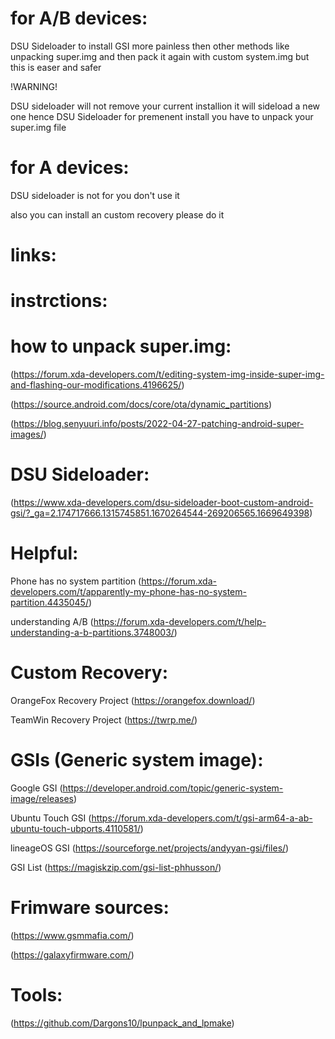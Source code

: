 # for A/B devices:
DSU Sideloader to install GSI more painless then other methods like unpacking super.img and then pack it again with custom system.img but this is easer and safer

!WARNING!

DSU sideloader will not remove your current installion it will sideload a new one hence DSU Sideloader for premenent install you have to unpack your super.img file
# for A devices:
DSU sideloader is not for you don't use it

also you can install an custom recovery please do it

# links:
# instrctions:
# how to unpack super.img:
(https://forum.xda-developers.com/t/editing-system-img-inside-super-img-and-flashing-our-modifications.4196625/)

(https://source.android.com/docs/core/ota/dynamic_partitions)

(https://blog.senyuuri.info/posts/2022-04-27-patching-android-super-images/)

# DSU Sideloader:
(https://www.xda-developers.com/dsu-sideloader-boot-custom-android-gsi/?_ga=2.174717666.1315745851.1670264544-269206565.1669649398)
# Helpful:
Phone has no system partition (https://forum.xda-developers.com/t/apparently-my-phone-has-no-system-partition.4435045/)

understanding A/B (https://forum.xda-developers.com/t/help-understanding-a-b-partitions.3748003/)
# Custom Recovery:
OrangeFox Recovery Project (https://orangefox.download/)

TeamWin Recovery Project (https://twrp.me/)
# GSIs (Generic system image):
Google GSI (https://developer.android.com/topic/generic-system-image/releases)

Ubuntu Touch GSI (https://forum.xda-developers.com/t/gsi-arm64-a-ab-ubuntu-touch-ubports.4110581/)

lineageOS GSI (https://sourceforge.net/projects/andyyan-gsi/files/)

GSI List (https://magiskzip.com/gsi-list-phhusson/)

# Frimware sources:
(https://www.gsmmafia.com/)

(https://galaxyfirmware.com/)

# Tools:
(https://github.com/Dargons10/lpunpack_and_lpmake)
